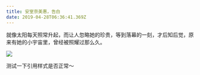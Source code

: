 ```yaml
---
title: 安室奈美惠，告白
date: 2019-04-28T06:36:41.369Z
---
```

就像太阳每天照常升起，而让人忽略她的珍贵，等到落幕的一刻，才后知后觉，原来有她的小宇宙里，曾经被照耀过那么久。

![](/images/p2506055724.jpg)

测试一下引用样式是否正常～
